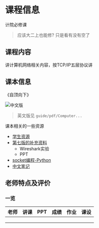 # 课程信息

计院必修课

>   应该大二上也能修? 只是看有没有空了

## 课程内容

讲计算机网络相关内容，按TCP/IP五层协议讲

## 课本信息

《自顶向下》

![中文版](https://img1.doubanio.com/view/subject/r/public/s29825217.jpg "课本图片")

> 英文版见 `guide/pdf/Computer...`

课本相关的一些资源
- [学生资源](https://wps.pearsoned.com/ecs_kurose_compnetw_6/216/55463/14198700.cw/index.html)
- [第七版的补充资料](https://github.com/HanochShi/Supplements-ComputerNetworking-ATopDownApproach-7th-ed)
  - Wireshark实验
  - PPT
- [socket编程-Python](https://github.com/davidshepherd7/Kurose-and-Ross-socket-programming-exercises)
- [中文笔记](https://github.com/moranzcw/Computer-Networking-A-Top-Down-Approach-NOTES)



## 老师特点及评价

### 一览

| 老师  | 讲课 | PPT | 成绩 | 作业 | 课设 |
| :---: | ---- | --- | ---- | ---- | ---- |
|       |      |     |      |      |      |
|       |      |     |      |      |      |
|       |      |     |      |      |      |

